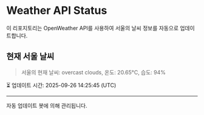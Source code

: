 
# Weather API Status

이 리포지토리는 OpenWeather API를 사용하여 서울의 날씨 정보를 자동으로 업데이트합니다.

## 현재 서울 날씨
> 서울의 현재 날씨: overcast clouds, 온도: 20.65°C, 습도: 94%

⏳ 업데이트 시간: 2025-09-26 14:25:45 (UTC)

---
자동 업데이트 봇에 의해 관리됩니다.
